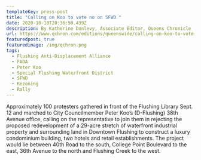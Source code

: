 ```yaml
---
templateKey: press-post
title: "Calling on Koo to vote no on SFWD "
date: 2020-10-18T20:36:50.439Z
description: By Katherine Donlevy, Associate Editor, Queens Chronicle
url: https://www.qchron.com/editions/queenswide/calling-on-koo-to-vote-no-on-sfwd/article_6855df46-b424-5cde-9374-9cdc2a6aa88f.html
featuredpost: true
featuredimage: /img/qchron.png
tags:
  - Flushing Anti-Displacement Alliance
  - FADA
  - Peter Koo
  - Special Flushing Waterfront District
  - SFWD
  - Rezoning
  - Rally
---
```

Approximately 100 protesters gathered in front of the Flushing Library Sept. 12 and marched to City Councilmember Peter Koo’s (D-Flushing) 38th Avenue office, calling on the representative to join them in rejecting the proposed redevelopment of a 29-acre stretch of waterfront industrial property and surrounding land in Downtown Flushing to construct a luxury condominium building, two hotels and retail establishments. The project would lie between 40th Road to the south, College Point Boulevard to the east, 36th Avenue to the north and Flushing Creek to the west.